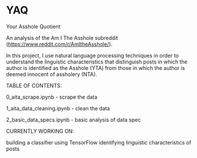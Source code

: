 # YAQ
Your Asshole Quotient

An analysis of the Am I The Asshole subreddit (https://www.reddit.com/r/AmItheAsshole/).

In this project, I use natural language processing techniques in order to understand the linguistic characteristics that distinguish posts in which the author is identified as the Asshole (YTA) from those in which the author is deemed innocent of assholery (NTA). 

TABLE OF CONTENTS: 

0_aita_scrape.ipynb - scrape the data

1_aita_data_cleaning.ipynb - clean the data

2_basic_data_specs.ipynb - basic analysis of data spec

CURRENTLY WORKING ON:

building a classifier using TensorFlow
identifying linguistic characteristics of posts

